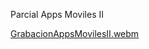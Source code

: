 Parcial Apps Moviles II

[GrabacionAppsMovilesII.webm](https://github.com/user-attachments/assets/d29e682a-be8b-40a4-8e30-f7d04248599a)
